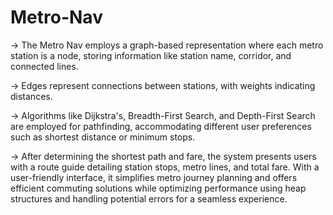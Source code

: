 # Metro-Nav
-> The Metro Nav employs a graph-based representation where each metro station is a node, storing information like station name, corridor, and connected lines. 

-> Edges represent connections between stations, with weights indicating distances. 

-> Algorithms like Dijkstra's, Breadth-First Search, and Depth-First Search are employed for pathfinding, accommodating different user preferences such as shortest distance or minimum stops. 

-> After determining the shortest path and fare, the system presents users with a route guide detailing station stops, metro lines, and total fare. With a user-friendly interface, it simplifies metro journey planning and offers efficient commuting solutions while optimizing performance using heap structures and handling potential errors for a seamless experience.
